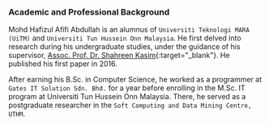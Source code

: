<h3>Academic and Professional Background</h3>

Mohd Hafizul Afifi Abdullah is an alumnus of `Universiti Teknologi MARA (UiTM)` and `Universiti Tun Hussein Onn Malaysia`. He first delved into research during his undergraduate studies, under the guidance of his supervisor, [Assoc. Prof. Dr. Shahreen Kasim](https://scholar.google.com/citations?user=csGxD68AAAAJ){:target="_blank"}. He published his first paper in 2016.

After earning his B.Sc. in Computer Science, he worked as a programmer at `Gates IT Solution Sdn. Bhd.` for a year before enrolling in the M.Sc. IT program at Universiti Tun Hussein Onn Malaysia. There, he served as a postgraduate researcher in the `Soft Computing and Data Mining Centre, UTHM`.
<!-- <p>Due to his deep interest in business, he has co-founded food &amp; beverage business in 2014 and a printing business in 2016, before leaving the partnerships in 2018 to start his own IT-based business.</p> -->
